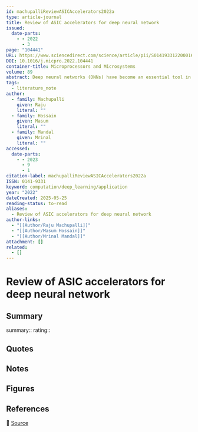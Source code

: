 ```yaml
---
id: machupalliReviewASICAccelerators2022a
type: article-journal
title: Review of ASIC accelerators for deep neural network
issued:
  date-parts:
    - - 2022
      - 3
page: "104441"
URL: https://www.sciencedirect.com/science/article/pii/S0141933122000163
DOI: 10.1016/j.micpro.2022.104441
container-title: Microprocessors and Microsystems
volume: 89
abstract: Deep neural networks (DNNs) have become an essential tool in artificial intelligence, with a wide range of applications such as computer vision, medical diagnosis, security, robotics, and autonomous vehicle. The DNNs deliver the state-of-the-art performance in many applications. The complexity of the DNN models generally increases with application complexity and deployment of complex DNN models requires high computational power. General-purpose processors are unable to process complex DNNs within the required throughput, latency, and power budget. Therefore, domain-specific hardware accelerators are required to provide high computational resources with superior energy efficiency and throughput within a small chip area. In this paper, existing DNN hardware accelerators are reviewed and classified based on the optimization techniques used in their implementations. Each optimization technique generally improves one or more specific performance parameter(s). For example, the hardware optimized for sparse DNNs may provide poor performance for dense DNNs in terms of power and throughput. Therefore, understanding the tradeoff between different hardware accelerators helps to identify the best accelerator model for application deployment. We identify three major areas, ALU, dataflow, and sparsity, in hardware architectures having the potential to improve the overall performance of an accelerator. Existing hardware accelerators for inference are broadly classified into these three categories. As there is no standard model or performance metrics to evaluate the efficiency of the new DNN hardwares in the literature, the classification model can help to identify appropriate performance parameters and benchmark accelerators.
tags:
  - literature_note
author:
  - family: Machupalli
    given: Raju
    literal: ""
  - family: Hossain
    given: Masum
    literal: ""
  - family: Mandal
    given: Mrinal
    literal: ""
accessed:
  date-parts:
    - - 2023
      - 9
      - 1
citation-label: machupalliReviewASICAccelerators2022a
ISSN: 0141-9331
keyword: computation/deep_learning/application
year: "2022"
dateCreated: 2025-05-25
reading-status: to-read
aliases:
  - Review of ASIC accelerators for deep neural network
author-links:
  - "[[Author/Raju Machupalli]]"
  - "[[Author/Masum Hossain]]"
  - "[[Author/Mrinal Mandal]]"
attachment: []
related:
  - []
---
```


# Review of ASIC accelerators for deep neural network

## Summary
summary::
rating::

## Quotes

## Notes

## Figures

## References

🔗 [Source](https://www.sciencedirect.com/science/article/pii/S0141933122000163)

